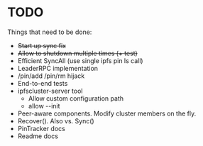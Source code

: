 # TODO

Things that need to be done:

* ~~Start up sync fix~~
* ~~Allow to shutdown multiple times (+ test)~~
* Efficient SyncAll (use single ipfs pin ls call)
* LeaderRPC implementation
* /pin/add /pin/rm hijack
* End-to-end tests
* ipfscluster-server tool
  * Allow custom configuration path
  * allow --init
* Peer-aware components. Modify cluster members on the fly.
* Recover(). Also vs. Sync()
* PinTracker docs
* Readme docs
